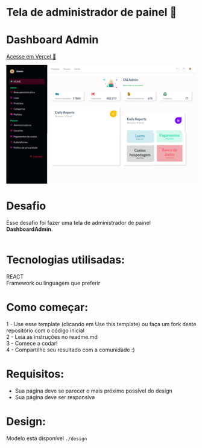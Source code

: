 # Tela de administrador de painel 🎯


<h1>Dashboard Admin</h1>

<a href="https://vercel.com/luvalentinaa/screen-dashboard-admin">Acesse em Vercel 🔗</a>
 
   <img src="desktop.png">


# Desafio
Esse desafio foi fazer uma tela de administrador de painel 
 <strong>DashboardAdmin</strong>. <br><br>

# Tecnologias utilisadas: 
REACT<br>
Framework ou linguagem que preferir

# Como começar:
1 - Use esse template (clicando em Use this template) ou faça um fork deste repositório com o código inicial<br>
2 - Leia as instruções no readme.md<br>
3 - Comece a codar!<br>
4 - Compartilhe seu resultado com a comunidade :)<br>

# Requisitos:
- Sua página deve se parecer o mais próximo possível do design<br>
- Sua página deve ser responsiva<br>


# Design:
Modelo está disponível  `./design`<br>





